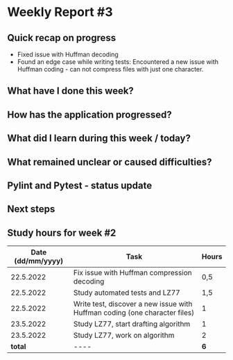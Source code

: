 # Weekly Report #3

## Quick recap on progress
* Fixed issue with Huffman decoding
* Found an edge case while writing tests: Encountered a new issue with Huffman coding - can not compress files with just one character. 

## What have I done this week?

## How has the application progressed?

## What did I learn during this week / today?

## What remained unclear or caused difficulties? 


## Pylint and Pytest - status update


## Next steps

## Study hours for week #2

| Date (dd/mm/yyyy) |Task | Hours |
| ---- | ---- | ---- |
| 22.5.2022 | Fix issue with Huffman compression decoding | 0,5 |
| 22.5.2022 | Study automated tests and LZ77 | 1,5 |
| 22.5.2022 | Write test, discover a new issue with Huffman coding (one character files) | 1 |
| 23.5.2022 | Study LZ77, start drafting algorithm | 1 |
| 23.5.2022 | Study LZ77, work on algorithm | 2 |
| **total**| ---- | **6** |
